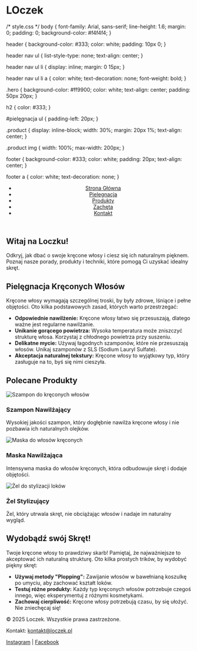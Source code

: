 # LOczek
<!DOCTYPE html>
<html lang="pl">
  /* style.css */
body {
  font-family: Arial, sans-serif;
  line-height: 1.6;
  margin: 0;
  padding: 0;
  background-color: #f4f4f4;
}

header {
  background-color: #333;
  color: white;
  padding: 10px 0;
}

header nav ul {
  list-style-type: none;
  text-align: center;
}

header nav ul li {
  display: inline;
  margin: 0 15px;
}

header nav ul li a {
  color: white;
  text-decoration: none;
  font-weight: bold;
}

.hero {
  background-color: #ff9900;
  color: white;
  text-align: center;
  padding: 50px 20px;
}

h2 {
  color: #333;
}

#pielęgnacja ul {
  padding-left: 20px;
}

.product {
  display: inline-block;
  width: 30%;
  margin: 20px 1%;
  text-align: center;
}

.product img {
  width: 100%;
  max-width: 200px;
}

footer {
  background-color: #333;
  color: white;
  padding: 20px;
  text-align: center;
}

footer a {
  color: white;
  text-decoration: none;
}

<head>
  <meta charset="UTF-8">
  <meta name="viewport" content="width=device-width, initial-scale=1.0">
  <meta name="description" content="Strona o pielęgnacji kręconych włosów - Loczek. Dowiedz się, jak dbać o swoje kręcone włosy, poznaj polecane produkty i odkryj, jak wydobyć skręt.">
  <meta name="keywords" content="pielęgnacja kręconych włosów, loczek, produkty do włosów, naturalne włosy, dbanie o włosy, skręt, pielęgnacja kręconych włosów">
  <meta name="author" content="Loczek">
  <title>Loczek - Pielęgnacja Kręconych Włosów</title>
  <link rel="stylesheet" href="style.css">
</head>
<body>
  <!-- Nagłówek -->
  <header>
    <nav>
      <ul>
        <li><a href="#home">Strona Główna</a></li>
        <li><a href="#pielęgnacja">Pielęgnacja</a></li>
        <li><a href="#produkty">Produkty</a></li>
        <li><a href="#motywacja">Zachęta</a></li>
        <li><a href="#contact">Kontakt</a></li>
      </ul>
    </nav>
  </header>

  <!-- Sekcja Hero -->
  <section id="home" class="hero">
    <h1>Witaj na Loczku!</h1>
    <p>Odkryj, jak dbać o swoje kręcone włosy i ciesz się ich naturalnym pięknem. Poznaj nasze porady, produkty i techniki, które pomogą Ci uzyskać idealny skręt.</p>
  </section>

  <!-- Sekcja pielęgnacji -->
  <section id="pielęgnacja">
    <h2>Pielęgnacja Kręconych Włosów</h2>
    <p>Kręcone włosy wymagają szczególnej troski, by były zdrowe, lśniące i pełne objętości. Oto kilka podstawowych zasad, których warto przestrzegać:</p>
    <ul>
      <li><strong>Odpowiednie nawilżenie:</strong> Kręcone włosy łatwo się przesuszają, dlatego ważne jest regularne nawilżanie.</li>
      <li><strong>Unikanie gorącego powietrza:</strong> Wysoka temperatura może zniszczyć strukturę włosa. Korzystaj z chłodnego powietrza przy suszeniu.</li>
      <li><strong>Delikatne mycie:</strong> Używaj łagodnych szamponów, które nie przesuszają włosów. Unikaj szamponów z SLS (Sodium Lauryl Sulfate).</li>
      <li><strong>Akceptacja naturalnej tekstury:</strong> Kręcone włosy to wyjątkowy typ, który zasługuje na to, byś się nimi cieszyła.</li>
    </ul>
  </section>

  <!-- Sekcja polecanych produktów -->
  <section id="produkty">
    <h2>Polecane Produkty</h2>
    <div class="product">
      <img src="product1.jpg" alt="Szampon do kręconych włosów">
      <h3>Szampon Nawilżający</h3>
      <p>Wysokiej jakości szampon, który dogłębnie nawilża kręcone włosy i nie pozbawia ich naturalnych olejków.</p>
    </div>
    <div class="product">
      <img src="product2.jpg" alt="Maska do włosów kręconych">
      <h3>Maska Nawilżająca</h3>
      <p>Intensywna maska do włosów kręconych, która odbudowuje skręt i dodaje objętości.</p>
    </div>
    <div class="product">
      <img src="product3.jpg" alt="Żel do stylizacji loków">
      <h3>Żel Stylizujący</h3>
      <p>Żel, który utrwala skręt, nie obciążając włosów i nadaje im naturalny wygląd.</p>
    </div>
  </section>

  <!-- Sekcja motywacyjna -->
  <section id="motywacja">
    <h2>Wydobądź swój Skręt!</h2>
    <p>Twoje kręcone włosy to prawdziwy skarb! Pamiętaj, że najważniejsze to akceptować ich naturalną strukturę. Oto kilka prostych trików, by wydobyć piękny skręt:</p>
    <ul>
      <li><strong>Używaj metody "Plopping":</strong> Zawijanie włosów w bawełnianą koszulkę po umyciu, aby zachować kształt loków.</li>
      <li><strong>Testuj różne produkty:</strong> Każdy typ kręconych włosów potrzebuje czegoś innego, więc eksperymentuj z różnymi kosmetykami.</li>
      <li><strong>Zachowaj cierpliwość:</strong> Kręcone włosy potrzebują czasu, by się ułożyć. Nie zniechęcaj się!</li>
    </ul>
  </section>

  <!-- Stopka -->
  <footer id="contact">
    <p>&copy; 2025 Loczek. Wszystkie prawa zastrzeżone.</p>
    <p>Kontakt: <a href="mailto:kontakt@loczek.pl">kontakt@loczek.pl</a></p>
    <div>
      <a href="https://www.instagram.com/loczek" target="_blank">Instagram</a> | <a href="https://www.facebook.com/loczek" target="_blank">Facebook</a>
    </div>
  </footer>


